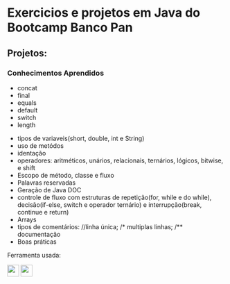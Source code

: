 <h1>Exercicios e projetos em Java do Bootcamp Banco Pan</h1>

<section>
  <h2>Projetos: </h2>
</section>

<section>
  <h3>Conhecimentos Aprendidos </h3>
  <ul>
    <li>concat</li>
    <li>final</li>
    <li>equals</li>
    <li>default</li>
    <li>switch</li>
    <li>length</li>
    </ul>
</section>
<section>
  <ul>
    <li>tipos de variaveis(short, double, int e String)
    <li>uso de metódos</li>
    <li>identação</li>
    <li>operadores: aritméticos, unários, relacionais, ternários, lógicos, bitwise, e shift</li>
    <li>Escopo de método, classe e fluxo</li>
    <li>Palavras reservadas</li>
    <li>Geração de Java DOC</li>
    <li>controle de fluxo com estruturas de repetição(for, while e do while), decisão(if-else, switch e operador ternário) e interrupção(break, continue e return)
    </li>
    <li>Arrays</li>
    <li>tipos de comentários: //linha única; /* multiplas linhas; /** documentação</li>
    <li>Boas práticas</li>
  </ul>
</section>

<p>Ferramenta usada:</p>
<a href ="https://code.visualstudio.com/assets/images/code-stable.png"><img src="https://code.visualstudio.com/assets/images/code-stable.png" border="0" height="27px"></a>
<a href ="https://clipground.com/images/eclipse-logo-png-3.png"><img src="https://clipground.com/images/eclipse-logo-png-3.png" border="0" height="27px"></a>
